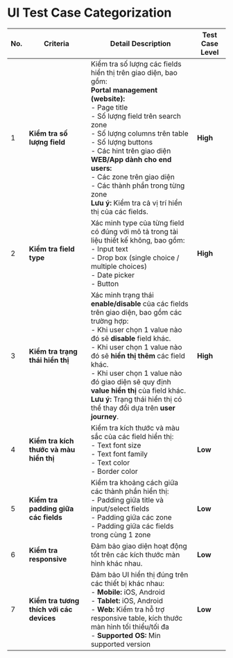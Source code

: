 # UI Test Case Categorization

| No. | Criteria                                 | Detail Description                                                                                                                                                                                                                                                                                                                                                                                                            | Test Case Level |
| --- | ---------------------------------------- | ----------------------------------------------------------------------------------------------------------------------------------------------------------------------------------------------------------------------------------------------------------------------------------------------------------------------------------------------------------------------------------------------------------------------------- | --------------- |
| 1   | **Kiểm tra số lượng field**              | Kiểm tra số lượng các fields hiển thị trên giao diện, bao gồm: <br> **Portal management (website):** <br> - Page title <br> - Số lượng field trên search zone <br> - Số lượng columns trên table <br> - Số lượng buttons <br> - Các hint trên giao diện <br> **WEB/App dành cho end users:** <br> - Các zone trên giao diện <br> - Các thành phần trong từng zone <br> **Lưu ý:** Kiểm tra cả vị trí hiển thị của các fields. | **High**      |
| 2   | **Kiểm tra field type**                  | Xác minh type của từng field có đúng với mô tả trong tài liệu thiết kế không, bao gồm: <br> - Input text <br> - Drop box (single choice / multiple choices) <br> - Date picker <br> - Button                                                                                                                                                                                                                                  | **High**      |
| 3   | **Kiểm tra trạng thái hiển thị**         | Xác minh trạng thái **enable/disable** của các fields trên giao diện, bao gồm các trường hợp: <br> - Khi user chọn 1 value nào đó sẽ **disable** field khác. <br> - Khi user chọn 1 value nào đó sẽ **hiển thị thêm** các field khác. <br> - Khi user chọn 1 value nào đó giao diện sẽ quy định **value hiển thị** của field khác. <br> **Lưu ý:** Trạng thái hiển thị có thể thay đổi dựa trên **user journey**.             | **High**        |
| 4   | **Kiểm tra kích thước và màu hiển thị**  | Kiểm tra kích thước và màu sắc của các field hiển thị: <br> - Text font size <br> - Text font family <br> - Text color <br> - Border color                                                                                                                                                                                                                                                                                    | **Low**      |
| 5   | **Kiểm tra padding giữa các fields**     | Kiểm tra khoảng cách giữa các thành phần hiển thị: <br> - Padding giữa title và input/select fields <br> - Padding giữa các zone <br> - Padding giữa các fields trong cùng 1 zone                                                                                                                                                                                                                                             | **Low**         |
| 6   | **Kiểm tra responsive**                  | Đảm bảo giao diện hoạt động tốt trên các kích thước màn hình khác nhau.                                                                                                                                                                                                                                                                                                                                                       | **Low**        |
| 7   | **Kiểm tra tương thích với các devices** | Đảm bảo UI hiển thị đúng trên các thiết bị khác nhau: <br> - **Mobile:** iOS, Android <br> - **Tablet:** iOS, Android <br> - **Web:** Kiểm tra hỗ trợ responsive table, kích thước màn hình tối thiểu/tối đa <br> - **Supported OS:** Min supported version                                                                                                                                                                   | **Low**        |
